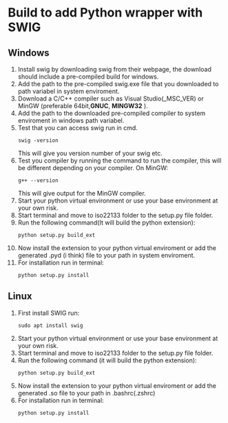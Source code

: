 # Build to add Python wrapper with SWIG

## Windows 
1. Install swig by downloading swig from their webpage, the download should include a pre-compiled build for windows.
2. Add the path to the pre-compiled swig.exe file that you downloaded to path variabel in system enviroment. 
3. Download a C/C++ compiler such as Visual Studio(_MSC_VER) or MinGW (preferable 64bit,__GNUC__,  __MINGW32__ ).  
4. Add the path to the downloaded pre-compiled compiler to system enviroment in windows path variabel.
5. Test that you can access swig run in cmd.
    ```
    swig -version
    ```
    This will give you version number of your swig etc.
6. Test you compiler by running the command to run the compiler, this will be different depending on your compiler.
    On MinGW:
    ```
    g++ --version
    ```
    This will give output for the MinGW compiler.
7. Start your python virtual environment or use your base environment at your own risk.
8. Start terminal and move to iso22133 folder to the setup.py file folder.
9. Run the following command(It will build the python extension): 
    ```
    python setup.py build_ext
    ```
10. Now install the extension to your python virtual enviroment or add the generated .pyd (i think) file to your path in system enviroment.
11. For installation run in terminal:
    ```
    python setup.py install
    ```
    
## Linux
1. First install SWIG run:
    ```
    sudo apt install swig
    ```
2. Start your python virtual environment or use your base environment at your own risk.
3. Start terminal and move to iso22133 folder to the setup.py file folder.
4. Run the following command (it will build the python extension): 
    ```
    python setup.py build_ext
    ```
5. Now install the extension to your python virtual enviroment or add the generated .so file to your path in .bashrc(.zshrc)
6. For installation run in terminal:
    ```
    python setup.py install
    ```
